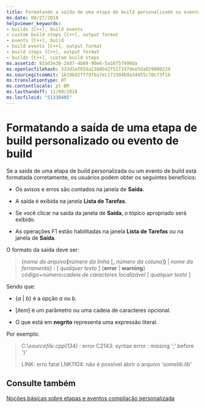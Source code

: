 ```yaml
---
title: Formatando a saída de uma etapa de build personalizado ou evento de build
ms.date: 08/27/2018
helpviewer_keywords:
- builds [C++], build events
- custom build steps [C++], output format
- events [C++], build
- build events [C++], output format
- build steps [C++], output format
- builds [C++], custom build steps
ms.assetid: 92ad3e38-24d7-4b89-90e6-5a16f5f998da
ms.openlocfilehash: 333d3af92da2388b42f51f197dee5da82900022d
ms.sourcegitcommit: 1819bd2ff79fba7ec172504b9a34455c70c73f10
ms.translationtype: HT
ms.contentlocale: pt-BR
ms.lasthandoff: 11/09/2018
ms.locfileid: "51330405"
---
```

# <a name="formatting-the-output-of-a-custom-build-step-or-build-event"></a>Formatando a saída de uma etapa de build personalizado ou evento de build

Se a saída de uma etapa de build personalizada ou um evento de build está formatada corretamente, os usuários podem obter os seguintes benefícios:

- Os avisos e erros são contados na janela de **Saída**.

- A saída é exibida na janela **Lista de Tarefas**.

- Se você clicar na saída da janela de **Saída**, o tópico apropriado será exibido.

- As operações F1 estão habilitadas na janela **Lista de Tarefas** ou na janela de **Saída**.

O formato da saída deve ser:

> {<em>nome do arquivo</em>**(**<em>número da linha</em> \[**,** <em>número da coluna</em>]**)** &#124; *nome da ferramenta*} **:** \[ <em>qualquer texto</em> ] {**error** &#124; **warning**} <em>código+número</em>**:**<em>cadeia de caracteres localizável</em> \[ <em>qualquer texto</em> ]

Sendo que:

- {*a* &#124; *b*} é a opção *a* ou *b*.

- \[<em>item</em>] é um parâmetro ou uma cadeia de caracteres opcional.

- O que está em **negrito** representa uma expressão literal.

Por exemplo:

> C:\\*sourcefile.cpp*(134) : error C2143: syntax error : missing ';' before '}'
>
> LINK: erro fatal LNK1104: não é possível abrir o arquivo '*somelib.lib*'

## <a name="see-also"></a>Consulte também

[Noções básicas sobre etapas e eventos compilação personalizada](../ide/understanding-custom-build-steps-and-build-events.md)